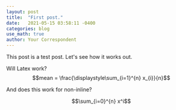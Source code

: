 ```yaml
---
layout: post
title:  "First post."
date:   2021-05-15 03:58:11 -0400
categories: blog
use_math: true
author: Your Correspondent
---
```

This post is a test post. Let's see how it works out.

Will Latex work? $$mean = \frac{\displaystyle\sum_{i=1}^{n} x_{i}}{n}$$

And does this work for non-inline? 

$$\sum_{i=0}^{n} x^i$$
